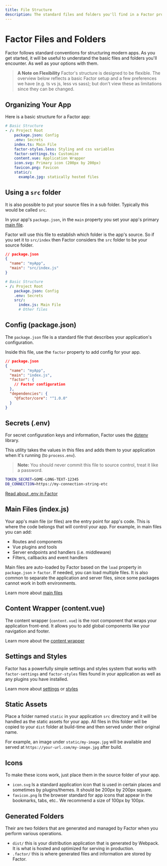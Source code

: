 ```yaml
---
title: File Structure
description: The standard files and folders you'll find in a Factor project and their purpose
---
```


# Factor Files and Folders

Factor follows standard conventions for structuring modern apps. As you get started, it will be useful to understand the basic files and folders you'll encounter. As well as your options with them.

> **A Note on Flexibility**
> Factor's structure is designed to be flexible. The overview below reflects a basic Factor setup and a few preferences we have (e.g. ts vs js, less vs sass); but don't view these as limitations since they can be changed.

## Organizing Your App

Here is a basic structure for a Factor app:

```yaml
# Basic Structure
- /: Project Root
    package.json: Config
    .env: Secrets
    index.ts: Main File
    factor-styles.less: Styling and css variables
    factor-settings.ts: Customize
    content.vue: Application Wrapper
    icon.svg: Primary icon (200px by 200px)
    favicon.png: Favicon
    static/:
      example.jpg: statically hosted files
```

## Using a `src` folder

It is also possible to put your source files in a sub folder. Typically this would be called `src`.

In your app's `package.json`, in the `main` property you set your app's primary [main file](./main-files).

Factor will use this file to establish which folder is the app's source. So if you set it to `src/index` then Factor considers the `src` folder to be your source folder.

```json
// package.json
{
  "name": "myApp",
  "main": "src/index.js"
}
```

```yaml
# Basic Structure
- /: Project Root
    package.json: Config
    .env: Secrets
    src/:
      index.js: Main File
      # Other files
```

## Config (package.json)

The `package.json` file is a standard file that describes your application's configuration.

Inside this file, use the `factor` property to add config for your app.

```json
// package.json
{
  "name": "myApp",
  "main": "index.js",
  "factor": {
    // Factor configuration
  },
  "dependencies": {
    "@factor/core": "^1.0.0"
  }
}
```

## Secrets (.env)

For secret configuration keys and information, Factor uses the [dotenv](https://github.com/motdotla/dotenv) library.

This utility takes the values in this files and adds them to your application when it's running (to `process.env`).

> **Note:** You should never commit this file to source control, treat it like a password.

```bash
TOKEN_SECRET=SOME-LONG-TEXT-12345
DB_CONNECTION=https://my-connection-string-etc
```

[Read about .env in Factor](./dotenv)

## Main Files (index.js)

Your app's main file (or files) are the entry point for app's code. This is where the code belongs that will control your app. For example, in main files you can add:

- Routes and components
- Vue plugins and tools
- Server endpoints and handlers (i.e. middleware)
- Filters, callbacks and event handlers

Main files are auto-loaded by Factor based on the `load` property in `package.json` > `factor`. If needed, you can load multiple files. It is also common to separate the application and server files, since some packages cannot work in both environments.

Learn more about [main files](/main-files)

## Content Wrapper (content.vue)

The content wrapper (`content.vue`) is the root component that wraps your application front-end. It allows you to add global components like your navigation and footer.

Learn more about the [content wrapper](./content-wrapper)

## Settings and Styles

Factor has a powerfully simple settings and styles system that works with `factor-settings` and `factor-styles` files found in your application as well as any plugins you have installed.

Learn more about [settings](./settings) or [styles](./styles)

## Static Assets

Place a folder named `static` in your application `src` directory and it will be handled as the static assets for your app. All files in this folder will be copied to your `dist` folder at build-time and then served under their original name.

For example, an image under `static/my-image.jpg` will be available and served at `https://your-url.com/my-image.jpg` after build.

## Icons

To make these icons work, just place them in the source folder of your app.

- `icon.svg` Is a standard application icon that is used in certain places and sometimes by plugins/themes. It should be 200px by 200px square.
- `favicon.png` Is the browser standard for app icons that appear in the bookmarks, tabs, etc.. We recommend a size of 100px by 100px.

## Generated Folders

Their are two folders that are generated and managed by Factor when you perform various operations.

- `dist/` this is your distribution application that is generated by Webpack. It is what is hosted and optimized for serving in production.
- `.factor/` this is where generated files and information are stored by Factor.
